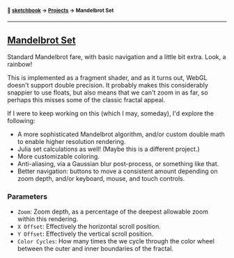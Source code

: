 #### <sup>:notebook: [sketchbook](~/) → [Projects](../) → Mandelbrot Set</sup>
---

## [Mandelbrot Set](http://flatpickles.com/sketchbook/#mandelbrot-set)

Standard Mandelbrot fare, with basic navigation and a little bit extra. Look, a rainbow!

This is implemented as a fragment shader, and as it turns out, WebGL doesn't support double precision. It probably makes this considerably snappier to use floats, but also means that we can't zoom in as far, so perhaps this misses some of the classic fractal appeal.

If I were to keep working on this (which I may, someday), I'd explore the following:
* A more sophisticated Mandelbrot algorithm, and/or custom double math to enable higher resolution rendering.
* Julia set calculations as well! (Maybe this is a different project.)
* More customizable coloring.
* Anti-aliasing, via a Gaussian blur post-process, or something like that.
* Better navigation: buttons to move a consistent amount depending on zoom depth, and/or keyboard, mouse, and touch controls.

### Parameters

* `Zoom`: Zoom depth, as a percentage of the deepest allowable zoom within this rendering.
* `X Offset`: Effectively the horizontal scroll position.
* `Y Offset`: Effectively the vertical scroll position.
* `Color Cycles`: How many times the we cycle through the color wheel between the outer and inner boundaries of the fractal.
